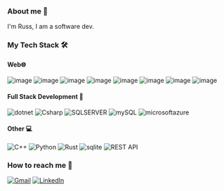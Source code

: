 ### About me 🧍
I'm Russ, I am a software dev.
<!--
**ruskpr/ruskpr** is a ✨ _special_ ✨ repository because its `README.md` (this file) appears on your GitHub profile.

Here are some ideas to get you started:

- 🔭 I’m currently working on ...
- 🌱 I’m currently learning ...
- 👯 I’m looking to collaborate on ...
- 🤔 I’m looking for help with ...
- 💬 Ask me about ...
- 📫 How to reach me: ...
- 😄 Pronouns: ...
- ⚡ Fun fact: ...

-->

### My Tech Stack 🛠️
#### Web🌐
![image](https://img.shields.io/badge/HTML-239120?style=for-the-badge&logo=html5&logoColor=white)
![image](https://img.shields.io/badge/CSS-1572B6?style=for-the-badge&logo=css3&logoColor=white)
![image](https://img.shields.io/badge/JavaScript-F7DF1E?style=for-the-badge&logo=javascript&logoColor=black)
![image](https://img.shields.io/badge/typescript-%230769AD.svg?style=for-the-badge&logo=typescript&logoColor=white)
![image](https://img.shields.io/badge/React-20232A?style=for-the-badge&logo=react&logoColor=61DAFB)
![image](https://img.shields.io/badge/jquery-%230769AD.svg?style=for-the-badge&logo=jquery&logoColor=white)
![image](https://img.shields.io/badge/Bootstrap-563D7C?style=for-the-badge&logo=bootstrap&logoColor=white)
![image](https://img.shields.io/badge/tailwind%20css-1572B6?style=for-the-badge&logo=tailwindcss&logoColor=white)

#### Full Stack Development 💼
![dotnet](https://img.shields.io/badge/dotnet-563D7C?style=for-the-badge&logo=dotnet&logoColor=white)
![Csharp](https://img.shields.io/badge/csharp-%234ea94b.svg?style=for-the-badge&logo=csharp&logoColor=white)
![SQLSERVER](https://img.shields.io/badge/sqlserver-%2307405e.svg?style=for-the-badge&logo=microsoftsqlserver&logoColor=white)
![mySQL](https://img.shields.io/badge/mysql-%2307405e.svg?style=for-the-badge&logo=mysql&logoColor=white)
![microsoftazure](https://img.shields.io/badge/azure-1572B6?style=for-the-badge&logo=microsoftazure&logoColor=white)

#### Other 💻
![C++](https://img.shields.io/badge/c++-%2300599C.svg?style=for-the-badge&logo=c%2B%2B&logoColor=white)
![Python](https://img.shields.io/badge/python-%2354354C.svg?style=for-the-badge&logo=python&logoColor=white)
![Rust](https://img.shields.io/badge/rust-%23ED8B00.svg?style=for-the-badge&logo=rust&logoColor=white)
![sqlite](https://img.shields.io/badge/sqlite-%2307405e.svg?style=for-the-badge&logo=sqlite&logoColor=white)
![REST API](https://img.shields.io/badge/REST%20API-%2300599C.svg?style=for-the-badge&logo=fastapi&logoColor=white)

### How to reach me 📱
<p align="left" align='right'>
  <a target="_blank"href="mailto://russ.koprulu@gmail.com"><img alt="Gmail" src="https://img.shields.io/badge/Gmail-D14836?style=for-the-badge&logo=gmail&logoColor=white"/></a>
<a target="_blank"href="https://www.linkedin.com/in/russ-koprulu-111165269/"><img alt="LinkedIn" src="https://img.shields.io/badge/linkedin-%230077B5.svg?style=for-the-badge&logo=linkedin&logoColor=white"/></a>

</p>
</p>

